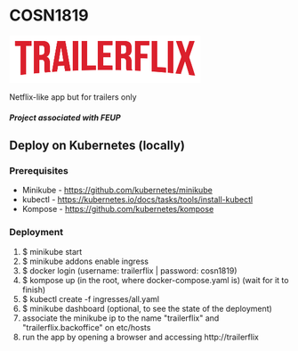 # COSN1819 

![alt text](https://github.com/marcogonca96/cosn1819/blob/master/trailerflix.png)


Netflix-like app but for trailers only
##### Project associated with FEUP


## Deploy on Kubernetes (locally)

### Prerequisites
- Minikube - https://github.com/kubernetes/minikube
- kubectl - https://kubernetes.io/docs/tasks/tools/install-kubectl
- Kompose - https://github.com/kubernetes/kompose

### Deployment
1. $ minikube start
2. $ minikube addons enable ingress
3. $ docker login (username: trailerflix | password: cosn1819)
4. $ kompose up (in the root, where docker-compose.yaml is) (wait for it to finish)
5. $ kubectl create -f ingresses/all.yaml
6. $ minikube dashboard (optional, to see the state of the deployment)
7. associate the minikube ip to the name "trailerflix" and "trailerflix.backoffice" on etc/hosts
8. run the app by opening a browser and accessing http://trailerflix
